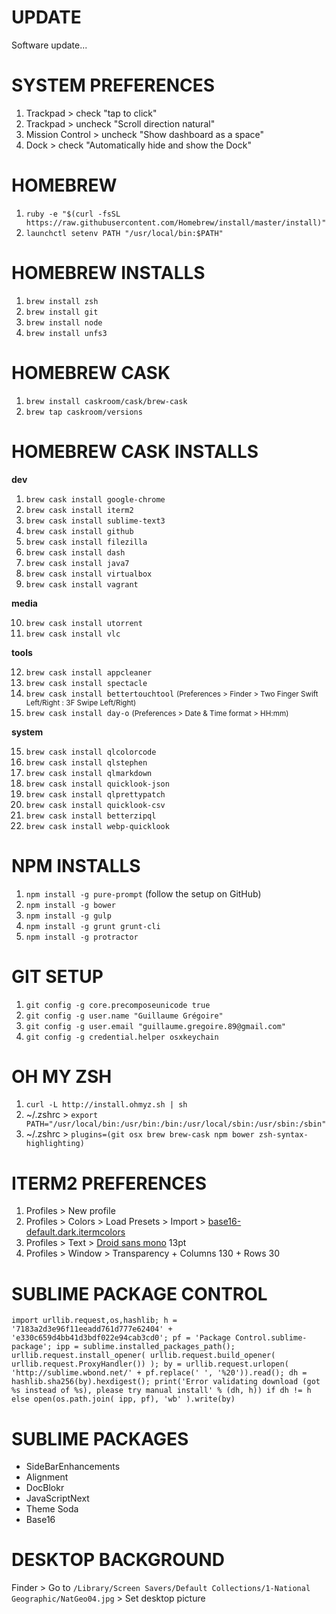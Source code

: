 # UPDATE

Software update...

# SYSTEM PREFERENCES

1. Trackpad > check "tap to click"
2. Trackpad > uncheck "Scroll direction natural"
3. Mission Control > uncheck "Show dashboard as a space"
4. Dock > check "Automatically hide and show the Dock"

# HOMEBREW

1. `ruby -e "$(curl -fsSL https://raw.githubusercontent.com/Homebrew/install/master/install)"`
2. `launchctl setenv PATH "/usr/local/bin:$PATH"`

# HOMEBREW INSTALLS

1. `brew install zsh`
2. `brew install git`
3. `brew install node`
4. `brew install unfs3`

# HOMEBREW CASK

1. `brew install caskroom/cask/brew-cask`
2. `brew tap caskroom/versions`

# HOMEBREW CASK INSTALLS

__dev__

1. `brew cask install google-chrome`
2. `brew cask install iterm2`
3. `brew cask install sublime-text3`
4. `brew cask install github`
5. `brew cask install filezilla`
6. `brew cask install dash`
7. `brew cask install java7`
8. `brew cask install virtualbox`
9. `brew cask install vagrant`

__media__

10. `brew cask install utorrent`
11. `brew cask install vlc`

__tools__

12. `brew cask install appcleaner`
13. `brew cask install spectacle`
14. `brew cask install bettertouchtool` <small>(Preferences > Finder > Two Finger Swift Left/Right : 3F Swipe Left/Right)</small>
23. `brew cask install day-o` <small>(Preferences > Date & Time format > HH:mm)</small>

__system__

15. `brew cask install qlcolorcode`
16. `brew cask install qlstephen`
17. `brew cask install qlmarkdown`
18. `brew cask install quicklook-json`
19. `brew cask install qlprettypatch`
20. `brew cask install quicklook-csv`
21. `brew cask install betterzipql`
22. `brew cask install webp-quicklook`

# NPM INSTALLS

1. `npm install -g pure-prompt` (follow the setup on GitHub)
2. `npm install -g bower`
3. `npm install -g gulp`
4. `npm install -g grunt grunt-cli`
5. `npm install -g protractor`

# GIT SETUP

1. `git config -g core.precomposeunicode true`
2. `git config -g user.name "Guillaume Grégoire"`
3. `git config -g user.email "guillaume.gregoire.89@gmail.com"`
4. `git config -g credential.helper osxkeychain`

# OH MY ZSH

1. `curl -L http://install.ohmyz.sh | sh`
2. ~/.zshrc > `export PATH="/usr/local/bin:/usr/bin:/bin:/usr/local/sbin:/usr/sbin:/sbin"`
3. ~/.zshrc > `plugins=(git osx brew brew-cask npm bower zsh-syntax-highlighting)`

# ITERM2 PREFERENCES

1. Profiles > New profile
2. Profiles > Colors > Load Presets > Import > [base16-default.dark.itermcolors](https://github.com/chriskempson/base16-iterm2)
3. Profiles > Text > [Droid sans mono](http://www.fontsquirrel.com/fonts/droid-sans-mono) 13pt
4. Profiles > Window > Transparency + Columns 130 + Rows 30

# SUBLIME PACKAGE CONTROL

`import urllib.request,os,hashlib; h = '7183a2d3e96f11eeadd761d777e62404' + 'e330c659d4bb41d3bdf022e94cab3cd0'; pf = 'Package Control.sublime-package'; ipp = sublime.installed_packages_path(); urllib.request.install_opener( urllib.request.build_opener( urllib.request.ProxyHandler()) ); by = urllib.request.urlopen( 'http://sublime.wbond.net/' + pf.replace(' ', '%20')).read(); dh = hashlib.sha256(by).hexdigest(); print('Error validating download (got %s instead of %s), please try manual install' % (dh, h)) if dh != h else open(os.path.join( ipp, pf), 'wb' ).write(by)`

# SUBLIME PACKAGES

- SideBarEnhancements
- Alignment
- DocBlokr
- JavaScriptNext
- Theme Soda
- Base16

# DESKTOP BACKGROUND

Finder > Go to `/Library/Screen Savers/Default Collections/1-National Geographic/NatGeo04.jpg` > Set desktop picture

